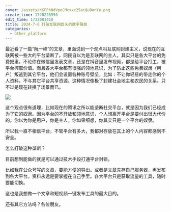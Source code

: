 ```yaml
---
cover: /assets/KKFPbNdVpoCMcxxc25acQuDonYe.png
create_time: 1720228950
edit_time: 1732081410
title: 2024-7-6 打破互联网巨头的数字殖民
categories:
  - other_platform
---
```



最近看了一篇“阮一峰”的文章，里面说到一个观点叫互联网封建主义，说现在的互联网被一些大的平台垄断了。网民自以为是互联网的主人，其实只是各大平台的免费奴隶。不论你在微信里发表文章，还是在抖音里发布视频，都是给平台打工，被平台榨取价值。而且各大平台都有很强的领地意识，为了防止这些免费奴隶（用户）叛逃到其它平台，他们会设置各种账号壁垒，比如：不让你轻易的带走你的个人资料，不与其它平台共享资源。这种情况像极了封建社会地主和农民的关系。只不过是现在转换了场景而已。

<img src="/assets/CQikbAFoUoiIEKxGAN8c25Ocn7b.png" src-width="1127" class="markdown-img m-auto" src-height="626" align="center"/>

这个观点很有道理，比如现在的腾讯之所以能垄断社交平台，就是因为我们已经成为了它的奴隶。因为平台的不开放和领地意识，个人想离开平台是要付出很大代价的。你以为你是用户，你是主人。你如果细想，你其实只是一个平台的奴隶。

所以我一直不相信平台，不管平台有多大，我都对存放在其上的个人内容都感到不安全。

怎么打破这种垄断？

目前想到能做的就是可以通过技术手段打通平台封锁。

比如我在公众号写的文章，要能方便的导出。或者是文章先存自己服务器，再发布到各大平台。资料永远是要掌握在自己手里。各大平台只是获取流量的工具，随时要能切换。

这也是我想做一个文章和短视频一键发布工具的最大目的。

还有其它方法吗？各位朋友。

